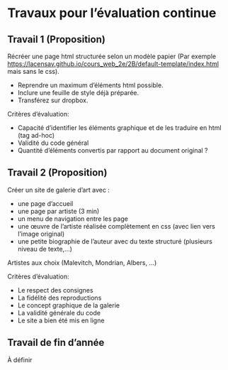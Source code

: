 # Travaux pour l’évaluation continue

<!-- toc -->

## Travail 1 (Proposition)

Récréer une page html structurée selon un modèle papier (Par exemple https://lacensav.github.io/cours_web_2e/2B/default-template/index.html mais sans le css).

* Reprendre un maximum d’éléments html possible.
* Inclure une feuille de style déjà préparée.
* Transférez sur dropbox.

Critères d’évaluation:

* Capacité d’identifier les éléments graphique et de les traduire en html (tag ad-hoc)
* Validité du code général
* Quantité d’éléments convertis par rapport au document original ?

## Travail 2 (Proposition)

Créer un site de galerie d’art avec :

* une page d’accueil
* une page par artiste (3 min)
* un menu de navigation entre les page
* une œuvre de l’artiste réalisée complètement en css (avec lien vers l’image original)
* une petite biographie de l’auteur avec du texte structuré (plusieurs niveau de texte,…)

Artistes aux choix (Malevitch, Mondrian, Albers, …)

Critères d’évaluation:

* Le respect des consignes
* La fidélité des reproductions
* Le concept graphique de la galerie
* La validité générale du code
* Le site a bien été mis en ligne

## Travail de fin d’année

À définir
